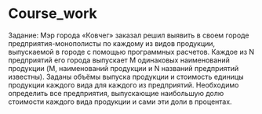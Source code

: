 # Course_work

Задание:
Мэр города «Ковчег» заказал решил выявить в своем городе предприятия-монополисты
по каждому из видов продукции, выпускаемой в городе с помощью программных
расчетов. Каждое из N предприятий его города выпускает M одинаковых наименований
продукции (M, наименований продукции и N названий предприятий известны). Заданы
объёмы выпуска продукции и стоимость единицы продукции каждого вида для каждого
из предприятий. Необходимо определить все предприятия, выпускающие наибольшую
долю стоимости каждого вида продукции и сами эти доли в процентах.


